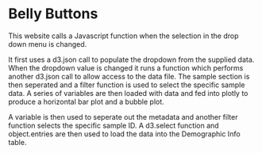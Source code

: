 # Belly Buttons

This website calls a Javascript function when the selection in the drop down menu is changed.

It first uses a d3.json call to populate the dropdown from the supplied data. When the dropdown value is changed it runs a function which performs another d3.json call to allow access to the data file. The sample section is then seperated and a filter function is used to select the specific sample data. A series of variables are then loaded with data and fed into plotly to produce a horizontal bar plot and a bubble plot. 

A variable is then used to seperate out the metadata and another filter function selects the specific sample ID. A d3.select function and object.entries are then used to load the data into the Demographic Info table.